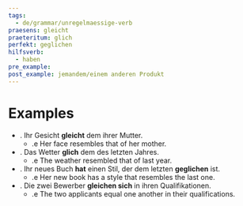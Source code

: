 ```yaml
---
tags:
  - de/grammar/unregelmaessige-verb
praesens: gleicht
praeteritum: glich
perfekt: geglichen
hilfsverb:
  - haben
pre_example: 
post_example: jemandem/einem anderen Produkt
---
```


# Examples
- . Ihr Gesicht **gleicht** dem ihrer Mutter.
	- .e Her face resembles that of her mother.
- . Das Wetter **glich** dem des letzten Jahres.
	- .e The weather resembled that of last year.
- . Ihr neues Buch **hat** einen Stil, der dem letzten **geglichen** ist.
	- .e Her new book has a style that resembles the last one.
- . Die zwei Bewerber **gleichen sich** in ihren Qualifikationen.
	- .e The two applicants equal one another in their qualifications.
